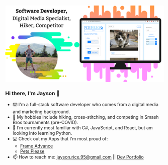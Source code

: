 ![Software developer, digital media specialist, hiker, competitor.](https://github.com/JaysonRice/JaysonRice/blob/master/ProfileHeader.png)

### Hi there, I'm Jayson 👋
- ⌨️ I'm a full-stack software developer who comes from a digital media and marketing background.
- 🥾 My hobbies include hiking, cross-stitching, and competing in Smash Bros tournaments (pre-COVID).
- 🌱 I’m currently most familiar with C#, JavaScript, and React, but am looking into learning Python. 
- 💻 Check out my Apps that I'm most proud of:
     - [Frame Advance](https://github.com/JaysonRice/FrameAdvance) 
     - [Pets Please](https://github.com/JaysonRice/pets-please)
- 📫 How to reach me: jayson.rice.95@gmail.com || [Dev Portfolio](https://jaysonrice.github.io/)
